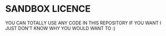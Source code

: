 SANDBOX LICENCE
===============

YOU CAN TOTALLY USE ANY CODE IN THIS REPOSITORY IF YOU WANT I JUST DON'T KNOW WHY YOU WOULD WANT TO :)
